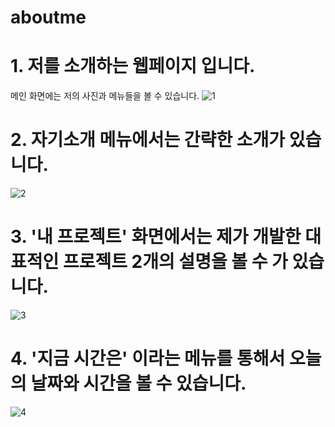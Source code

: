 # aboutme

# 1. 저를 소개하는 웹페이지 입니다.

메인 화면에는 저의 사진과 메뉴들을 볼 수 있습니다.
![1](https://user-images.githubusercontent.com/28971360/115151041-20c92300-a0a6-11eb-849b-3e2430467f8a.PNG)

# 2. 자기소개 메뉴에서는 간략한 소개가 있습니다.

![2](https://user-images.githubusercontent.com/28971360/115151146-946b3000-a0a6-11eb-8511-f7fca0233687.PNG)


# 3. '내 프로젝트' 화면에서는 제가 개발한 대표적인 프로젝트 2개의 설명을 볼 수 가 있습니다.

![3](https://user-images.githubusercontent.com/28971360/115151165-abaa1d80-a0a6-11eb-8f38-69a1785b89dc.PNG)

# 4. '지금 시간은' 이라는 메뉴를 통해서 오늘의 날짜와 시간을 볼 수 있습니다.

![4](https://user-images.githubusercontent.com/28971360/115151191-c11f4780-a0a6-11eb-95f2-2fb2af1393a4.PNG)




